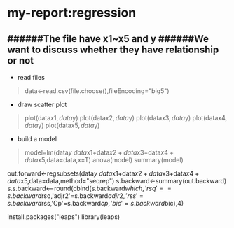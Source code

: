 # my-report:regression

######The file have x1~x5 and  y
######We want to discuss whether they have relationship or not
---------------
* read files
>data<-read.csv(file.choose(),fileEncoding="big5")

* draw scatter plot
>plot(data$x1,data$y)
>plot(data$x2,data$y)
>plot(data$x3,data$y)
>plot(data$x4,data$y)
>plot(data$x5,data$y)

* build a model
>model=lm(data$y~data$x1+data$x2+data$x3+data$x4+data$x5,data=data,x=T)
>anova(model)
>summary(model)


out.forward<-regsubsets(data$y~data$x1+data$x2+data$x3+data$x4+data$x5,data=data,method="seqrep")
s.backward<-summary(out.backward)
s.s.backward<--round(cbind(s.backward$which,'rsq'==s.backward$rsq,'adjr2'=s.backward$adjr2,'rss'=s.backward$rss,'Cp'=s.backward$cp,'bic'=s.backward$bic),4)


install.packages("leaps")
library(leaps)
